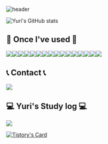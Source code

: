![header](https://capsule-render.vercel.app/api?type=waving&color=gradient&text=Welcome%20to%20Yuri's%20GitHub%20👋&animation=twinkling&fontSize=35&fontAlignY=40&fontAlign=70&height=250)

![Yuri's GitHub stats](https://github-readme-stats.vercel.app/api?username=yurrrrri&show_icons=true&theme=omni)

## 🔨 Once I've used 🔨
<div style="display:flex; flex-direction:row;">
  <img src="https://img.shields.io/badge/Java-007396?style=for-the-badge&logo=Java&logoColor=white"> 
  <img src="https://img.shields.io/badge/Spring Boot-6DB33F?style=for-the-badge&logo=spring boot&logoColor=white">
  <img src="https://img.shields.io/badge/mariadb-003545?style=for-the-badge&logo=mariadb&logoColor=white">
  <img src="https://img.shields.io/badge/mongoDb-47A248?style=for-the-badge&logo=mongodb&logoColor=white">
  <br>
  <img src="https://img.shields.io/badge/docker-2496ED?style=for-the-badge&logo=docker&logoColor=white">
  <img src="https://img.shields.io/badge/nginx-009639?style=for-the-badge&logo=nginx&logoColor=white">
  <img src="https://img.shields.io/badge/jenkins-D24939?style=for-the-badge&logo=jenkins&logoColor=white">
  <br>
  <img src="https://img.shields.io/badge/HTML-E34F26?style=flat-square&logo=html5&logoColor=white"> 
  <img src="https://img.shields.io/badge/CSS-1572B6?style=flat-square&logo=css3&logoColor=white"> 
  <img src="https://img.shields.io/badge/JavaScript-F7DF1E?style=flat-square&logo=javascript&logoColor=black"> 
  <img src="https://img.shields.io/badge/DaisyUI-5A0EF8?style=flat-square&logo=daisyui&logoColor=black">
  <img src="https://img.shields.io/badge/Bootstrap-7952B3?style=flat-square&logo=bootstrap&logoColor=white">
  <img src="https://img.shields.io/badge/Thymeleaf-005F0F?style=flat-square&logo=thymeleaf&logoColor=white">
  <br>
  <img src="https://img.shields.io/badge/linux-FCC624?style=for-the-badge&logo=linux&logoColor=black">
  <img src="https://img.shields.io/badge/oracle-F80000?style=for-the-badge&logo=oracle&logoColor=white">
  <img src="https://img.shields.io/badge/python-3776AB?style=for-the-badge&logo=python&logoColor=white">
</div>

## 📞 Contact 📞
<a href="mailto:yu_ri_son@naver.com"><img src="https://img.shields.io/badge/yurison-ffffff?style=for-the-badge&logo=Naver&logoColor=03C75A"></a>

## 💻 Yuri's Study log 💻
<a href="https://yurison.tistory.com/"><img src="https://img.shields.io/badge/Tistory-ffffff?style=for-the-badge&logo=Tistory&logoColor=000000"></a>

[![Tistory's Card](https://github-readme-tistory-card.vercel.app/api?name=yurison&theme=default)](https://easyhomputer.tistory.com)
